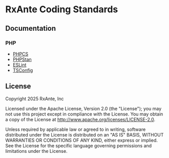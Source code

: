 # RxAnte Coding Standards

## Documentation

### PHP

- [PHPCS](documentation/phpcs.md)
- [PHPStan](documentation/phpstan.md)
- [ESLint](documentation/eslint.md)
- [TSConfig](documentation/tsconfig.md)

## License

Copyright 2025 RxAnte, Inc

Licensed under the Apache License, Version 2.0 (the "License"); you may not use this project except in compliance with the License. You may obtain a copy of the License at http://www.apache.org/licenses/LICENSE-2.0.

Unless required by applicable law or agreed to in writing, software distributed under the License is distributed on an "AS IS" BASIS, WITHOUT WARRANTIES OR CONDITIONS OF ANY KIND, either express or implied. See the License for the specific language governing permissions and limitations under the License.
